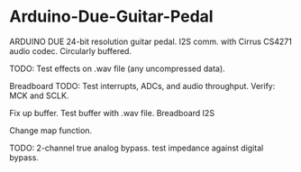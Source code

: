 # Arduino-Due-Guitar-Pedal

ARDUINO DUE 24-bit resolution guitar pedal.
I2S comm. with Cirrus CS4271 audio codec. 
Circularly buffered.


TODO: Test effects on .wav file (any uncompressed data).

Breadboard
TODO: Test interrupts, ADCs, and audio throughput.
Verify: MCK and SCLK.

Fix up buffer. Test buffer with .wav file. Breadboard I2S

Change map function.

TODO: 2-channel true analog bypass. test impedance against digital bypass.
